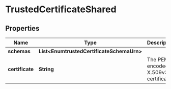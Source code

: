 

# TrustedCertificateShared


## Properties

| Name | Type | Description | Notes |
|------------ | ------------- | ------------- | -------------|
|**schemas** | **List&lt;EnumtrustedCertificateSchemaUrn&gt;** |  |  [optional] |
|**certificate** | **String** | The PEM-encoded X.509v3 certificate. |  |



